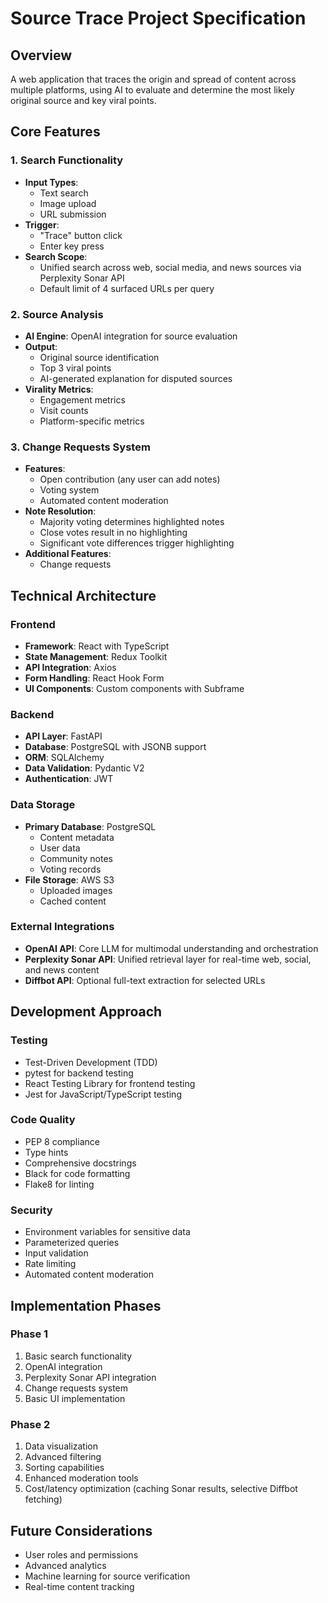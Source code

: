 # Source Trace Project Specification

## Overview
A web application that traces the origin and spread of content across multiple platforms, using AI to evaluate and determine the most likely original source and key viral points.

## Core Features

### 1. Search Functionality
- **Input Types**:
  - Text search
  - Image upload
  - URL submission
- **Trigger**:
  - "Trace" button click
  - Enter key press
- **Search Scope**:
  - Unified search across web, social media, and news sources via Perplexity Sonar API
  - Default limit of 4 surfaced URLs per query

### 2. Source Analysis
- **AI Engine**: OpenAI integration for source evaluation
- **Output**:
  - Original source identification
  - Top 3 viral points
  - AI-generated explanation for disputed sources
- **Virality Metrics**:
  - Engagement metrics
  - Visit counts
  - Platform-specific metrics

### 3. Change Requests System
- **Features**:
  - Open contribution (any user can add notes)
  - Voting system
  - Automated content moderation
- **Note Resolution**:
  - Majority voting determines highlighted notes
  - Close votes result in no highlighting
  - Significant vote differences trigger highlighting
- **Additional Features**:
  - Change requests

## Technical Architecture

### Frontend
- **Framework**: React with TypeScript
- **State Management**: Redux Toolkit
- **API Integration**: Axios
- **Form Handling**: React Hook Form
- **UI Components**: Custom components with Subframe

### Backend
- **API Layer**: FastAPI
- **Database**: PostgreSQL with JSONB support
- **ORM**: SQLAlchemy
- **Data Validation**: Pydantic V2
- **Authentication**: JWT

### Data Storage
- **Primary Database**: PostgreSQL
  - Content metadata
  - User data
  - Community notes
  - Voting records
- **File Storage**: AWS S3
  - Uploaded images
  - Cached content

### External Integrations
- **OpenAI API**: Core LLM for multimodal understanding and orchestration
- **Perplexity Sonar API**: Unified retrieval layer for real-time web, social, and news content
- **Diffbot API**: Optional full-text extraction for selected URLs

## Development Approach

### Testing
- Test-Driven Development (TDD)
- pytest for backend testing
- React Testing Library for frontend testing
- Jest for JavaScript/TypeScript testing

### Code Quality
- PEP 8 compliance
- Type hints
- Comprehensive docstrings
- Black for code formatting
- Flake8 for linting

### Security
- Environment variables for sensitive data
- Parameterized queries
- Input validation
- Rate limiting
- Automated content moderation

## Implementation Phases

### Phase 1
1. Basic search functionality
2. OpenAI integration
3. Perplexity Sonar API integration
4. Change requests system
5. Basic UI implementation

### Phase 2
1. Data visualization
2. Advanced filtering
3. Sorting capabilities
4. Enhanced moderation tools
5. Cost/latency optimization (caching Sonar results, selective Diffbot fetching)

## Future Considerations
- User roles and permissions
- Advanced analytics
- Machine learning for source verification
- Real-time content tracking 